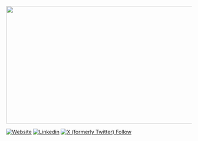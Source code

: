 <img src="https://github.com/divy-14/Infinite-Scrolling-Background/blob/main/js.gif" width="800px" height="320px">

[![Website](https://img.shields.io/website?down_color=red&down_message=%3A%28&style=for-the-badge&up_message=UP%20%3A%29&url=https%3A%2F%2Fdivymohanrai.netlify.app%2F)](https://divymohanrai.com/)
[![Linkedin](https://img.shields.io/badge/LinkedIn-0077B5?style=for-the-badge&logo=linkedin&logoColor=white)](https://www.linkedin.com/in/divymohan/)
[![X (formerly Twitter) Follow](https://img.shields.io/twitter/follow/:H3LL_codes?style=for-the-badge&logo=x)](https://x.com/H3LL_codes)
